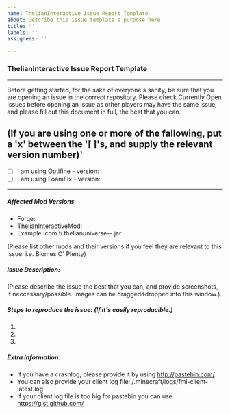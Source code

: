 ```yaml
---
name: ThelianInteractive Issue Report Template
about: Describe this issue template's purpose here.
title: ''
labels: ''
assignees: ''

---
```


### ThelianInteractive Issue Report Template
-------
Before getting started, for the sake of everyone's sanity, be sure that you are opening an issue in the correct repository. Please check Currently Open Issues before opening an issue as other players may have the same issue, and please fill out this document in full, the best that you can.

(If you are using one or more of the fallowing, put a 'x' between the '[ ]'s, and supply the relevant version number)`
-------
- [ ] I am using Optifine - version:
- [ ] I am using FoamFix - version:

-------
##### Affected Mod Versions 
- Forge:
- ThelianInteractiveMod:
- Example: com.ti.thelianuniverse-<mcVersion>-<modVersion>.jar

(Please list other mods and their versions if you feel they are relevant to this issue. i.e. Biomes O' Plenty)

##### Issue Description:

(Please describe the issue the best that you can, and provide screenshots, if neccessary/possible. Images can be dragged&dropped into this window.)

##### Steps to reproduce the issue: (If it's easily reproducible.)
1.
2.
3.

##### Extra Information:
- If you have a crashlog, please provide it by using http://pastebin.com/
- You can also provide your client log file: /.minecraft/logs/fml-client-latest.log
- If your client log file is too big for pastebin you can use https://gist.github.com/
